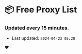 # :package: Free Proxy List
### Updated every 15 minutes.

- Last updated: `2024-04-23 05:20`

:heart:
